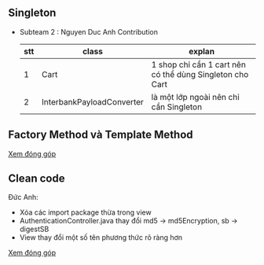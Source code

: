 ## Singleton

- Subteam 2 : Nguyen Duc Anh Contribution
  
  
  stt | class | explan
  --- | --- | --- |
  1 | Cart| 1 shop chỉ cần 1 cart nên có thể dùng Singleton cho Cart
  2 | InterbankPayloadConverter | là một lớp ngoài nên chỉ cần Singleton 

## Factory Method và Template Method 


[Xem đóng góp](https://docs.google.com/document/d/1-voyUEHkCD-C_3M4Oq6uI08dBzfmziVxGPpPU1EjUBQ/edit)

## Clean code 

Đức Anh:
- Xóa các import package thừa trong view
- AuthenticationController.java thay đổi md5 -> md5Encryption, sb -> digestSB
- View thay đổi một số tên phương thức rõ ràng hơn 

[Xem đóng góp](https://docs.google.com/document/d/1-voyUEHkCD-C_3M4Oq6uI08dBzfmziVxGPpPU1EjUBQ/edit)

